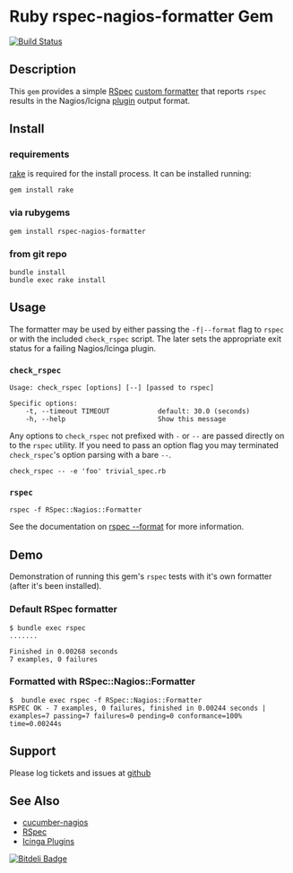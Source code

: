 Ruby rspec-nagios-formatter Gem
===============================

[![Build Status](https://travis-ci.org/jhoblitt/rspec-nagios-formatter.png)](https://travis-ci.org/jhoblitt/rspec-nagios-formatter)


Description
-----------

This `gem` provides a simple [RSpec](http://rspec.info/) [custom formatter](https://www.relishapp.com/rspec/rspec-core/docs/formatters/custom-formatters) that reports `rspec` results in the Nagios/Icigna [plugin](http://docs.icinga.org/latest/en/pluginapi.html#outputspec) output format.

Install
-------

### requirements

[rake](https://github.com/jimweirich/rake) is required for the install process. It can be installed running:

    gem install rake

### via rubygems

    gem install rspec-nagios-formatter

### from git repo

    bundle install
    bundle exec rake install


Usage
-----

The formatter may be used by either passing the `-f|--format` flag to `rspec` or with the included `check_rspec` script.  The later sets the appropriate exit status for a failing Nagios/Icinga plugin.

### `check_rspec`

    Usage: check_rspec [options] [--] [passed to rspec]

    Specific options:
        -t, --timeout TIMEOUT            default: 30.0 (seconds)
        -h, --help                       Show this message

Any options to `check_rspec` not prefixed with `-` or `--` are passed directly
on to the `rspec` utility.  If you need to pass an option flag you may
terminated `check_rspec`'s option parsing with a bare `--`. 

    check_rspec -- -e 'foo' trivial_spec.rb

### `rspec`

    rspec -f RSpec::Nagios::Formatter

See the documentation on [rspec --format](https://www.relishapp.com/rspec/rspec-core/v/2-6/docs/command-line/format-option)
for more information.


Demo
----

Demonstration of running this gem's `rspec` tests with it's own formatter
(after it's been installed).

### Default RSpec formatter

    $ bundle exec rspec
    .......

    Finished in 0.00268 seconds
    7 examples, 0 failures

### Formatted with RSpec::Nagios::Formatter

    $  bundle exec rspec -f RSpec::Nagios::Formatter
    RSPEC OK - 7 examples, 0 failures, finished in 0.00244 seconds | examples=7 passing=7 failures=0 pending=0 conformance=100% time=0.00244s


Support
-------

Please log tickets and issues at [github](https://github.com/jhoblitt/rspec-nagios-formatter)

See Also
--------

* [cucumber-nagios](http://auxesis.github.io/cucumber-nagios/)
* [RSpec](https://github.com/rspec/rspec)
* [Icinga Plugins](http://docs.icinga.org/latest/en/plugins.html)


[![Bitdeli Badge](https://d2weczhvl823v0.cloudfront.net/jhoblitt/rspec-nagios-formatter/trend.png)](https://bitdeli.com/free "Bitdeli Badge")

